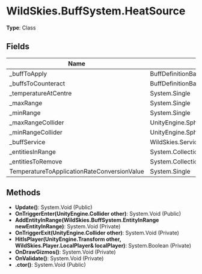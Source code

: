 ﻿# WildSkies.BuffSystem.HeatSource

**Type**: Class

## Fields

| Name | Type | Access |
|------|------|--------|
| _buffToApply | BuffDefinitionBase | Private |
| _buffsToCounteract | BuffDefinitionBase[] | Private |
| _temperatureAtCentre | System.Single | Private |
| _maxRange | System.Single | Private |
| _minRange | System.Single | Private |
| _maxRangeCollider | UnityEngine.SphereCollider | Private |
| _minRangeCollider | UnityEngine.SphereCollider | Private |
| _buffService | WildSkies.Service.BuffService | Private |
| _entitiesInRange | System.Collections.Generic.List`1<WildSkies.BuffSystem.EntityInRange> | Private |
| _entitiesToRemove | System.Collections.Generic.List`1<WildSkies.BuffSystem.EntityInRange> | Private |
| TemperatureToApplicationRateConversionValue | System.Single | Private |

## Methods

- **Update()**: System.Void (Public)
- **OnTriggerEnter(UnityEngine.Collider other)**: System.Void (Public)
- **AddEntityInRange(WildSkies.BuffSystem.EntityInRange newEntityInRange)**: System.Void (Private)
- **OnTriggerExit(UnityEngine.Collider other)**: System.Void (Private)
- **HitIsPlayer(UnityEngine.Transform other, WildSkies.Player.LocalPlayer& localPlayer)**: System.Boolean (Private)
- **OnDrawGizmos()**: System.Void (Private)
- **OnValidate()**: System.Void (Private)
- **.ctor()**: System.Void (Public)

